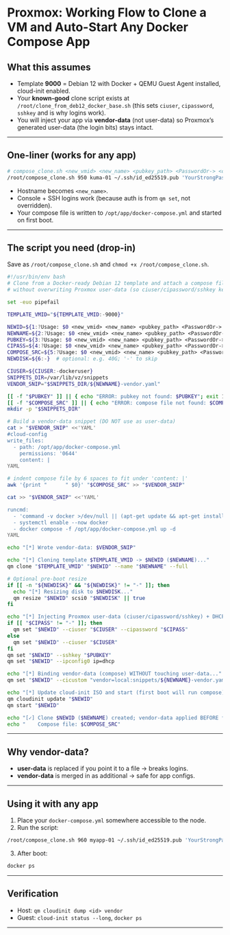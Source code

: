 # Proxmox: Working Flow to Clone a VM and Auto-Start **Any** Docker Compose App

## What this assumes
- Template **9000** = Debian 12 with Docker + QEMU Guest Agent installed, cloud-init enabled.
- Your **known-good** clone script exists at `/root/clone_from_deb12_docker_base.sh` (this sets `ciuser`, `cipassword`, `sshkey` and is why logins work).
- You will inject your app via **vendor-data** (not user-data) so Proxmox’s generated user-data (the login bits) stays intact.

---

## One-liner (works for any app)
```bash
# compose_clone.sh <new_vmid> <new_name> <pubkey_path> <PasswordOr-> <compose.yml>
/root/compose_clone.sh 950 kuma-01 ~/.ssh/id_ed25519.pub 'YourStrongPass!' /path/to/docker-compose.yml
```
- Hostname becomes `<new_name>`.
- Console + SSH logins work (because auth is from `qm set`, not overridden).
- Your compose file is written to `/opt/app/docker-compose.yml` and started on first boot.

---

## The script you need (drop-in)
Save as `/root/compose_clone.sh` and `chmod +x /root/compose_clone.sh`.

```bash
#!/usr/bin/env bash
# Clone from a Docker-ready Debian 12 template and attach a compose file via vendor-data
# without overwriting Proxmox user-data (so ciuser/cipassword/sshkey keep working).

set -euo pipefail

TEMPLATE_VMID="${TEMPLATE_VMID:-9000}"

NEWID=${1:?Usage: $0 <new_vmid> <new_name> <pubkey_path> <PasswordOr-> <compose.yml>}
NEWNAME=${2:?Usage: $0 <new_vmid> <new_name> <pubkey_path> <PasswordOr-> <compose.yml>}
PUBKEY=${3:?Usage: $0 <new_vmid> <new_name> <pubkey_path> <PasswordOr-> <compose.yml>}
CIPASS=${4:?Usage: $0 <new_vmid> <new_name> <pubkey_path> <PasswordOr-> <compose.yml>}
COMPOSE_SRC=${5:?Usage: $0 <new_vmid> <new_name> <pubkey_path> <PasswordOr-> <compose.yml>}
NEWDISK=${6:-}  # optional: e.g. 40G; '-' to skip

CIUSER=${CIUSER:-dockeruser}
SNIPPETS_DIR=/var/lib/vz/snippets
VENDOR_SNIP="$SNIPPETS_DIR/${NEWNAME}-vendor.yaml"

[[ -f "$PUBKEY" ]] || { echo "ERROR: pubkey not found: $PUBKEY"; exit 1; }
[[ -f "$COMPOSE_SRC" ]] || { echo "ERROR: compose file not found: $COMPOSE_SRC"; exit 1; }
mkdir -p "$SNIPPETS_DIR"

# Build a vendor-data snippet (DO NOT use as user-data)
cat > "$VENDOR_SNIP" <<'YAML'
#cloud-config
write_files:
  - path: /opt/app/docker-compose.yml
    permissions: '0644'
    content: |
YAML

# indent compose file by 6 spaces to fit under 'content: |'
awk '{print "      " $0}' "$COMPOSE_SRC" >> "$VENDOR_SNIP"

cat >> "$VENDOR_SNIP" <<'YAML'

runcmd:
  - 'command -v docker >/dev/null || (apt-get update && apt-get install -y docker.io qemu-guest-agent)'
  - systemctl enable --now docker
  - docker compose -f /opt/app/docker-compose.yml up -d
YAML

echo "[*] Wrote vendor-data: $VENDOR_SNIP"

echo "[*] Cloning template $TEMPLATE_VMID -> $NEWID ($NEWNAME)..."
qm clone "$TEMPLATE_VMID" "$NEWID" --name "$NEWNAME" --full

# Optional pre-boot resize
if [[ -n "${NEWDISK}" && "${NEWDISK}" != "-" ]]; then
  echo "[*] Resizing disk to $NEWDISK..."
  qm resize "$NEWID" scsi0 "$NEWDISK" || true
fi

echo "[*] Injecting Proxmox user-data (ciuser/cipassword/sshkey) + DHCP..."
if [[ "$CIPASS" != "-" ]]; then
  qm set "$NEWID" --ciuser "$CIUSER" --cipassword "$CIPASS"
else
  qm set "$NEWID" --ciuser "$CIUSER"
fi
qm set "$NEWID" --sshkey "$PUBKEY"
qm set "$NEWID" --ipconfig0 ip=dhcp

echo "[*] Binding vendor-data (compose) WITHOUT touching user-data..."
qm set "$NEWID" --cicustom "vendor=local:snippets/${NEWNAME}-vendor.yaml"

echo "[*] Update cloud-init ISO and start (first boot will run compose)..."
qm cloudinit update "$NEWID"
qm start "$NEWID"

echo "[✓] Clone $NEWID ($NEWNAME) created; vendor-data applied BEFORE first boot."
echo "    Compose file: $COMPOSE_SRC"
```

---

## Why **vendor-data**?
- **user-data** is replaced if you point it to a file → breaks logins.
- **vendor-data** is merged in as additional → safe for app configs.

---

## Using it with any app
1. Place your `docker-compose.yml` somewhere accessible to the node.
2. Run the script:
```bash
/root/compose_clone.sh 960 myapp-01 ~/.ssh/id_ed25519.pub 'YourStrongPass!' /mnt/pve/pve-qnap/apps/myapp/docker-compose.yml
```
3. After boot:
```bash
docker ps
```

---

## Verification
- Host: `qm cloudinit dump <id> vendor`
- Guest: `cloud-init status --long`, `docker ps`

---

